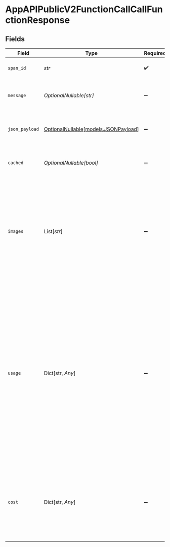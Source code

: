 # AppAPIPublicV2FunctionCallCallFunctionResponse


## Fields

| Field                                                                                                                                                                                                                                                                                                                 | Type                                                                                                                                                                                                                                                                                                                  | Required                                                                                                                                                                                                                                                                                                              | Description                                                                                                                                                                                                                                                                                                           | Example                                                                                                                                                                                                                                                                                                               |
| --------------------------------------------------------------------------------------------------------------------------------------------------------------------------------------------------------------------------------------------------------------------------------------------------------------------- | --------------------------------------------------------------------------------------------------------------------------------------------------------------------------------------------------------------------------------------------------------------------------------------------------------------------- | --------------------------------------------------------------------------------------------------------------------------------------------------------------------------------------------------------------------------------------------------------------------------------------------------------------------- | --------------------------------------------------------------------------------------------------------------------------------------------------------------------------------------------------------------------------------------------------------------------------------------------------------------------- | --------------------------------------------------------------------------------------------------------------------------------------------------------------------------------------------------------------------------------------------------------------------------------------------------------------------- |
| `span_id`                                                                                                                                                                                                                                                                                                             | *str*                                                                                                                                                                                                                                                                                                                 | :heavy_check_mark:                                                                                                                                                                                                                                                                                                    | The ID of the span of the call                                                                                                                                                                                                                                                                                        |                                                                                                                                                                                                                                                                                                                       |
| `message`                                                                                                                                                                                                                                                                                                             | *OptionalNullable[str]*                                                                                                                                                                                                                                                                                               | :heavy_minus_sign:                                                                                                                                                                                                                                                                                                    | Result of the task if the call does not use an output schema                                                                                                                                                                                                                                                          | The sum of 1 and 3 is 4                                                                                                                                                                                                                                                                                               |
| `json_payload`                                                                                                                                                                                                                                                                                                        | [OptionalNullable[models.JSONPayload]](../models/jsonpayload.md)                                                                                                                                                                                                                                                      | :heavy_minus_sign:                                                                                                                                                                                                                                                                                                    | Result of the task if the call uses an output schema                                                                                                                                                                                                                                                                  | {<br/>"sum": 4<br/>}                                                                                                                                                                                                                                                                                                  |
| `cached`                                                                                                                                                                                                                                                                                                              | *OptionalNullable[bool]*                                                                                                                                                                                                                                                                                              | :heavy_minus_sign:                                                                                                                                                                                                                                                                                                    | True if the result was returned from a cached results                                                                                                                                                                                                                                                                 | true                                                                                                                                                                                                                                                                                                                  |
| `images`                                                                                                                                                                                                                                                                                                              | List[*str*]                                                                                                                                                                                                                                                                                                           | :heavy_minus_sign:                                                                                                                                                                                                                                                                                                    | The images generated by the call. Only available for image models. Depending on the configuration, the response can either be a list of image urls or a base64 encoded images.                                                                                                                                        | [<br/>"image_url"<br/>]                                                                                                                                                                                                                                                                                               |
| `usage`                                                                                                                                                                                                                                                                                                               | Dict[str, *Any*]                                                                                                                                                                                                                                                                                                      | :heavy_minus_sign:                                                                                                                                                                                                                                                                                                    | The usage of the call split into input and output tokens as well as the total tokens and an optional breakdown of the input and output tokens.The input tokens are the tokens sent to the model and the output tokens are the tokens received from the model. The total tokens is the sum of input and output tokens. | {<br/>"input_tokens": 25,<br/>"output_tokens": 972,<br/>"output_tokens_details": {<br/>"reasoning_tokens": 704<br/>},<br/>"total_tokens": 997<br/>}                                                                                                                                                                   |
| `cost`                                                                                                                                                                                                                                                                                                                | Dict[str, *Any*]                                                                                                                                                                                                                                                                                                      | :heavy_minus_sign:                                                                                                                                                                                                                                                                                                    | The cost in USD of the call split into total, generation and platform costs where total is the sum of generation and platform costs                                                                                                                                                                                   | {<br/>"generation": 0.0001,<br/>"platform": 0.00001,<br/>"total": 0.00011<br/>}                                                                                                                                                                                                                                       |